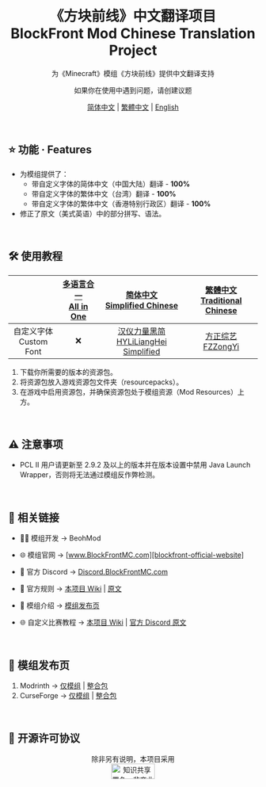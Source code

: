 
<div align="center">

# 《方块前线》中文翻译项目<br>**B**lock**F**ront **Mod** **C**hi**n**ese **Tr**anslation **Project**

为《Minecraft》模组《方块前线》提供中文翻译支持

如果你在使用中遇到问题，请创建议题

[简体中文][simplified-chinese] | [繁體中文][traditional-chinese] | [English][english]

</div>

<br>

## ⭐ 功能 · Features

- 为模组提供了：
  - 带自定义字体的简体中文（中国大陆）翻译 - **100%**
  - 带自定义字体的繁体中文（台湾）翻译 - **100%**
  - 带自定义字体的繁体中文（香港特别行政区）翻译 - **100%**
- 修正了原文（美式英语）中的部分拼写、语法。

<br>

## 🛠️ 使用教程

<div align="center">

| | [多语言合一<br>All in One][project-all-in-one] | [简体中文<br>Simplified Chinese][project-simplified-chinese] | [繁體中文<br>Traditional Chinese][project-traditional-chinese] |
| :-: | :-: | :-: | :-: |
| 自定义字体<br>Custom Font | ❌ | [汉仪力量黑简<br>HYLiLiangHei Simplified][hyliliangheij] | [方正综艺<br>FZZongYi][fzzongyib] |

</div>

1. 下载你所需要的版本的资源包。
2. 将资源包放入游戏资源包文件夹（resourcepacks）。
3. 在游戏中启用资源包，并确保资源包处于模组资源（Mod Resources）上方。

<br>

## ⚠️ 注意事项

- PCL II 用户请更新至 2.9.2 及以上的版本并在版本设置中禁用 Java Launch Wrapper，否则将无法通过模组反作弊检测。

<br>

## 🔗 相关链接

- 🧑‍💻 模组开发 → BeohMod

- 🌐 模组官网 → [www.BlockFrontMC.com][blockfront-official-website]

- 💬 官方 Discord → [Discord.BlockFrontMC.com][blockfront-official-discord]

- 📄 官方规则 → [本项目 Wiki][project-wiki] | [原文][blockfront-official-rules]

- 📄 模组介绍 → [模组发布页](#-模组发布页)

- 🌐 自定义比赛教程 → [本项目 Wiki][project-wiki] | [官方 Discord 原文][blockfront-matchmaking-guide]

<br>

## 🔗 模组发布页

1. Modrinth → [仅模组][blockfront-mod-modrinth] | [整合包][blockfront-modpack-modrinth]
2. CurseForge → [仅模组][blockfront-mod-curseforge] | [整合包][blockfront-modpack-curseforge]

<br>

## 🤝 开源许可协议

<div align="center">

除非另有说明，本项目采用<br><a href="https://creativecommons.org/licenses/by-nc-sa/4.0/"><img src="http://mirrors.creativecommons.org/presskit/buttons/88x31/png/by-nc-sa.png" alt="知识共享署名—非商业性使用—相同方式共享 4.0 国际公共许可协议（Creative Commons Attribution 4.0 International Licence，CC BY-NC-SA 4.0）" width="88" height="31" /></a>

</div>

[blockfront-matchmaking-guide]: https://discord.com/channels/899063859539759154/1090433325564432495/1090433325564432495
[blockfront-mod-curseforge]: https://www.curseforge.com/minecraft/mc-mods/blockfront-world-war-ii
[blockfront-mod-modrinth]: https://modrinth.com/mod/blockfront
[blockfront-modpack-curseforge]: https://www.curseforge.com/minecraft/modpacks/blockfront-world-war-ii
[blockfront-modpack-modrinth]: https://modrinth.com/modpack/blockfront-mod-pack
[blockfront-official-discord]: https://discord.blockfrontmc.com
[blockfront-official-rules]: https://www.blockfrontmc.com/rules
[blockfront-official-website]: https://www.blockfrontmc.com
[english]: READMEs/README.en.md
[fzzongyib]: https://www.foundertype.com/index.php/FontInfo/index/id/178
[hyliliangheij]: https://www.hanyi.com.cn/productdetail.php?id=589
[project-all-in-one]: https://modrinth.com/resourcepack/bfmod-cntr-project-all-in-one
[project-simplified-chinese]: https://modrinth.com/resourcepack/bfmod-cntr-project-schinese
[project-traditional-chinese]: https://modrinth.com/resourcepack/bfmod-cntr-project-tchinese
[project-wiki]: https://github.com/YoMonNPC/BFMod-CNTR-Project/wiki
[simplified-chinese]: READMEs/README.zh-hans.md
[traditional-chinese]: READMEs/README.zh-hant.md
